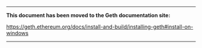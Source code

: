 ***

**This document has been moved to the Geth documentation site:**

https://geth.ethereum.org/docs/install-and-build/installing-geth#install-on-windows

***
